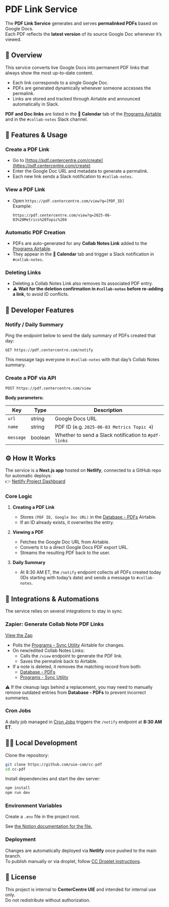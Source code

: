 # PDF Link Service

The **PDF Link Service** generates and serves **permalinked PDFs** based on Google Docs.  
Each PDF reflects the **latest version** of its source Google Doc whenever it’s viewed.


## 🧭 Overview

This service converts live Google Docs into permanent PDF links that always show the most up-to-date content.

- Each link corresponds to a single Google Doc.  
- PDFs are generated dynamically whenever someone accesses the permalink.  
- Links are stored and tracked through Airtable and announced automatically in Slack.

**PDF and Doc links** are listed in the **📆 Calendar** tab of the [Programs Airtable](https://www.notion.so/Programs-209903316fdd80059f54df4f1db886da?pvs=21) and in the `#collab-notes` Slack channel.


## 🚀 Features & Usage

### Create a PDF Link

- Go to [https://pdf.centercentre.com/create](https://pdf.centercentre.com/create)
- Enter the Google Doc URL and metadata to generate a permalink.
- Each new link sends a Slack notification to `#collab-notes`.

### View a PDF Link

- Open `https://pdf.centercentre.com/view?q=[PDF_ID]`  
  Example:  
  ```
  https://pdf.centercentre.com/view?q=2025-06-03%20Metrics%20Topic%204
  ```

### Automatic PDF Creation

- PDFs are auto-generated for any **Collab Notes Link** added to the [Programs Airtable](https://www.notion.so/Programs-209903316fdd80059f54df4f1db886da?pvs=21).  
- They appear in the **📆 Calendar** tab and trigger a Slack notification in `#collab-notes`.

### Deleting Links

- Deleting a Collab Notes Link also removes its associated PDF entry.  
- ⚠️ **Wait for the deletion confirmation in `#collab-notes` before re-adding a link**, to avoid ID conflicts.


## 🧩 Developer Features

### Notify / Daily Summary

Ping the endpoint below to send the daily summary of PDFs created that day:

```
GET https://pdf.centercentre.com/notify
```

This message tags everyone in `#collab-notes` with that day’s Collab Notes summary.

### Create a PDF via API

```
POST https://pdf.centercentre.com/view
```

**Body parameters:**

| Key | Type | Description |
|-----|------|-------------|
| `url` | string | Google Docs URL |
| `name` | string | PDF ID (e.g. `2025-06-03 Metrics Topic 4`) |
| `message` | boolean | Whether to send a Slack notification to `#pdf-links` |


## ⚙️ How It Works

The service is a **Next.js app** hosted on **Netlify**, connected to a GitHub repo for automatic deploys:  
👉 [Netlify Project Dashboard](https://app.netlify.com/projects/uie-pdf/overview)

### Core Logic

1. **Creating a PDF Link**
   - Stores `(PDF ID, Google Doc URL)` in the [Database - PDFs](https://www.notion.so/Database-PDFs-209903316fdd801992c5e4039a6f2474?pvs=21) Airtable.
   - If an ID already exists, it overwrites the entry.

2. **Viewing a PDF**
   - Fetches the Google Doc URL from Airtable.
   - Converts it to a direct Google Docs PDF export URL.
   - Streams the resulting PDF back to the user.

3. **Daily Summary**
   - At 8:30 AM ET, the `/notify` endpoint collects all PDFs created today (IDs starting with today’s date) and sends a message to `#collab-notes`.


## 🔁 Integrations & Automations

The service relies on several integrations to stay in sync.

### Zapier: Generate Collab Note PDF Links
[View the Zap](https://zapier.com/editor/299280482/published?conversationId=c5eddf5d-1b65-4586-8dd5-9c0f38ba6bdd)

- Polls the [Programs - Sync Utility](https://www.notion.so/Programs-Sync-Utility-209903316fdd802b96adeeb413b0a7ff?pvs=21) Airtable for changes.  
- On new/edited Collab Notes Links:
  - Calls the `/view` endpoint to generate the PDF link.
  - Saves the permalink back to Airtable.
- If a note is deleted, it removes the matching record from both:
  - [Database - PDFs](https://www.notion.so/Database-PDFs-209903316fdd801992c5e4039a6f2474?pvs=21)
  - [Programs - Sync Utility](https://www.notion.so/Programs-Sync-Utility-209903316fdd802b96adeeb413b0a7ff?pvs=21)

⚠️ If the cleanup lags behind a replacement, you may need to manually remove outdated entries from **Database - PDFs** to prevent incorrect summaries.

### Cron Jobs

A daily job managed in [Cron Jobs](https://www.notion.so/Cron-Jobs-285903316fdd80ef9cd5c5ec8827e512?pvs=21) triggers the `/notify` endpoint at **8:30 AM ET**.


## 🧑‍💻 Local Development

Clone the repository:

```bash
git clone https://github.com/uie-com/cc-pdf
cd cc-pdf
```

Install dependencies and start the dev server:

```bash
npm install
npm run dev
```

### Environment Variables

Create a `.env` file in the project root.

See [the Notion documentation for the file.](https://www.notion.so/centercentre/PDF-Link-Service-21b903316fdd80dba9a2ec36af271f02?source=copy_link)

### Deployment

Changes are automatically deployed via **Netlify** once pushed to the main branch.  
To publish manually or via droplet, follow [CC Droplet instructions](https://www.notion.so/CC-Droplet-285903316fdd808f9d2def5d7f44c9a8?pvs=21).


## 🧾 License

This project is internal to **CenterCentre UIE** and intended for internal use only.  
Do not redistribute without authorization.